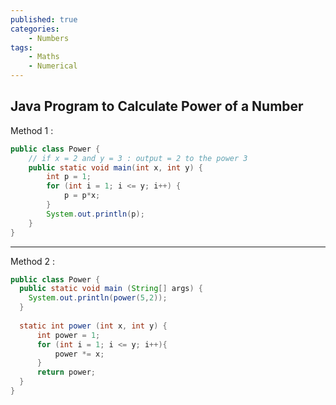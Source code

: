 ```yaml
---
published: true
categories:
    - Numbers
tags:
    - Maths
    - Numerical
---
```

## Java Program to Calculate Power of a Number

Method 1 :
```java
public class Power {
    // if x = 2 and y = 3 : output = 2 to the power 3
    public static void main(int x, int y) {
        int p = 1;
        for (int i = 1; i <= y; i++) {
            p = p*x;
        }
        System.out.println(p);
    }
}
```

---

Method 2 :
```java
public class Power {
  public static void main (String[] args) {
    System.out.println(power(5,2));
  }
    
  static int power (int x, int y) {
      int power = 1;
      for (int i = 1; i <= y; i++){
          power *= x;
      }
      return power;
  }
}
```
